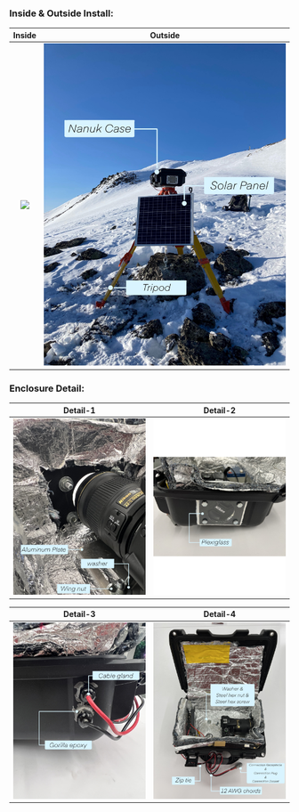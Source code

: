### Inside & Outside Install:

Inside             |  Outside
:-------------------------:|:-------------------------:
![](https://github.com/WhiteMuyi/Timelapse-Photogrammetry-Wireless-Sensing-Network/blob/main/figure/Incase.jpg)  |  ![](https://github.com/WhiteMuyi/Timelapse-Photogrammetry-Wireless-Sensing-Network/blob/main/figure/Outside.jpg)

### Enclosure Detail:

Detail-1             |  Detail-2      
:-------------------------:|:-------------------------:
![](https://github.com/WhiteMuyi/Timelapse-Photogrammetry-Wireless-Sensing-Network/blob/main/figure/Detail1.jpg)  |  ![](https://github.com/WhiteMuyi/Timelapse-Photogrammetry-Wireless-Sensing-Network/blob/main/figure/Detail2.jpg)

Detail-3      |  Detail-4
:-------------------------:|:-------------------------:
![](https://github.com/WhiteMuyi/Timelapse-Photogrammetry-Wireless-Sensing-Network/blob/main/figure/Detail3.jpg)|  ![](https://github.com/WhiteMuyi/Timelapse-Photogrammetry-Wireless-Sensing-Network/blob/main/figure/Detail4.jpg)
